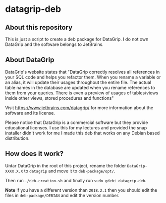 # datagrip-deb

## About this repository

This is just a script to create a deb package for DataGrip. I do not own DataGrip and the software belongs to JetBrains.

## About DataGrip

DataGrip's website states that "DataGrip correctly resolves all references in your SQL code and helps you refactor them. When you rename a variable or an alias, it will update their usages throughout the entire file. The actual table names in the database are updated when you rename references to them from your queries. There is even a preview of usages of tables/views inside other views, stored procedures and functions"

Visit https://www.jetbrains.com/datagrip/ for more information about the software and its license.

Please notice that DataGrip is a commercial software but they provide educational licenses. I use this for my lectures and provided the snap installer didn't work for me I made this deb that works on any Debian based distribution.

## How does it work?

Untar DataGrip in the root of this project, rename the folder `DataGrip-XXXX.X.X` to `datagrip` and move it to `deb-package/opt/`.

Then run `./deb-creation.sh` and finally run `sudo gdebi datagrip.deb`.

**Note** If you have a different version than `2018.2.1` then you should edit the files in `deb-package/DEBIAN` and edit the version number.
